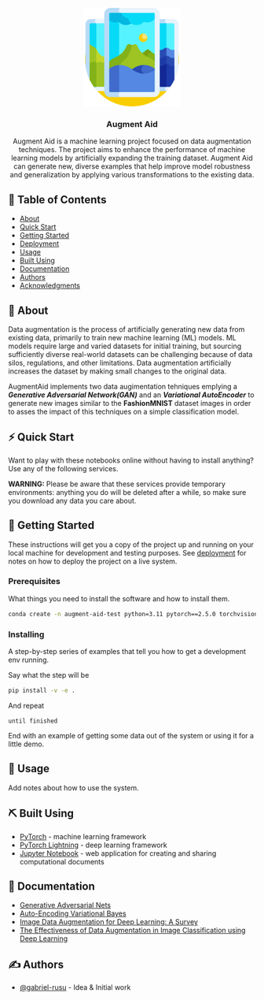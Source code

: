 <p align="center">
  <a href="" rel="noopener">
 <img width=200px height=200px src="./assets/logo.png" alt="Project logo"></a>
</p>

<h3 align="center">Augment Aid</h3>


<p align="center"> Augment Aid is a machine learning project focused on data augmentation techniques. The project aims to enhance the performance of machine learning models by artificially expanding the training dataset. Augment Aid can generate new, diverse examples that help improve model robustness and generalization by applying various transformations to the existing data.
    <br> 
</p>

## 📝 Table of Contents
- [About](#about)
- [Quick Start](#quick_start)
- [Getting Started](#getting_started)
- [Deployment](#deployment)
- [Usage](#usage)
- [Built Using](#built_using)
- [Documentation](#documentation)
- [Authors](#authors)
- [Acknowledgments](#acknowledgement)

## 🧐 About <a name = "about"></a>
Data augmentation is the process of artificially generating new data from existing data, primarily to train new machine learning (ML) models. ML models require large and varied datasets for initial training, but sourcing sufficiently diverse real-world datasets can be challenging because of data silos, regulations, and other limitations. Data augmentation artificially increases the dataset by making small changes to the original data.

AugmentAid implements two data augimentation tehniques emplying a <b><i>Generative Adversarial Network(GAN)</i></b> and an <b><i>Variational AutoEncoder</i></b> to generate new images similar to the <b>FashionMNIST</b> dataset images in order to asses the impact of this techniques on a simple classification model. 

## ⚡ Quick Start <a name="quick_start"></a>

Want to play with these notebooks online without having to install anything? Use any of the following services.

<b>WARNING:</b> Please be aware that these services provide temporary environments: anything you do will be deleted after a while, so make sure you download any data you care about.


## 🏁 Getting Started <a name = "getting_started"></a>
These instructions will get you a copy of the project up and running on your local machine for development and testing purposes. See [deployment](#deployment) for notes on how to deploy the project on a live system.


### Prerequisites
What things you need to install the software and how to install them.

```bash
conda create -n augment-aid-test python=3.11 pytorch==2.5.0 torchvision==0.20.0 torchaudio==2.5.0 pytorch-cuda=12.4 lightning==2.5.0.post0 -c pytorch -c nvidia -c conda-forge
```

### Installing
A step-by-step series of examples that tell you how to get a development env running.

Say what the step will be

```bash
pip install -v -e .
```

And repeat

```
until finished
```

End with an example of getting some data out of the system or using it for a little demo.

## 🎈 Usage <a name="usage"></a>
Add notes about how to use the system.

## ⛏️ Built Using <a name = "built_using"></a>
- [PyTorch](https://pytorch.org/) - machine learning framework
- [PyTorch Lightning](https://lightning.ai/docs/pytorch/stable/) - deep learning framework
- [Jupyter Notebook](https://jupyter.org/) - web application for creating and sharing computational documents

## 📑 Documentation <a name="documentation"></a>
- [Generative Adversarial Nets](https://arxiv.org/pdf/1406.2661)
- [Auto-Encoding Variational Bayes](https://arxiv.org/pdf/1312.6114)
- [Image Data Augmentation for Deep Learning: A Survey](https://arxiv.org/pdf/2204.08610)
- [The Effectiveness of Data Augmentation in Image Classification using Deep Learning](https://arxiv.org/pdf/1712.04621)

## ✍️ Authors <a name = "authors"></a>
- [@gabriel-rusu](https://github.com/gabriel-rusu) - Idea & Initial work
